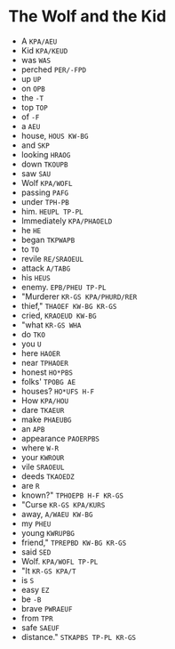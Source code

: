 # The Wolf and the Kid

* A `KPA/AEU`
* Kid `KPA/KEUD`
* was `WAS`
* perched `PER/-FPD`
* up `UP`
* on `OPB`
* the `-T`
* top `TOP`
* of `-F`
* a `AEU`
* house, `HOUS KW-BG`
* and `SKP`
* looking `HRAOG`
* down `TKOUPB`
* saw `SAU`
* Wolf `KPA/WOFL`
* passing `PAFG`
* under `TPH-PB`
* him. `HEUPL TP-PL`
* Immediately `KPA/PHAOELD`
* he `HE`
* began `TKPWAPB`
* to `TO`
* revile `RE/SRAOEUL`
* attack `A/TABG`
* his `HEUS`
* enemy. `EPB/PHEU TP-PL`
* "Murderer `KR-GS KPA/PHURD/RER`
* thief," `THAOEF KW-BG KR-GS`
* cried, `KRAOEUD KW-BG`
* "what `KR-GS WHA`
* do `TKO`
* you `U`
* here `HAOER`
* near `TPHAOER`
* honest `HO*PBS`
* folks' `TPOBG AE`
* houses? `HO*UFS H-F`
* How `KPA/HOU`
* dare `TKAEUR`
* make `PHAEUBG`
* an `APB`
* appearance `PAOERPBS`
* where `W-R`
* your `KWROUR`
* vile `SRAOEUL`
* deeds `TKAOEDZ`
* are `R`
* known?" `TPHOEPB H-F KR-GS`
* "Curse `KR-GS KPA/KURS`
* away, `A/WAEU KW-BG`
* my `PHEU`
* young `KWRUPBG`
* friend," `TPREPBD KW-BG KR-GS`
* said `SED`
* Wolf. `KPA/WOFL TP-PL`
* "It `KR-GS KPA/T`
* is `S`
* easy `EZ`
* be `-B`
* brave `PWRAEUF`
* from `TPR`
* safe `SAEUF`
* distance." `STKAPBS TP-PL KR-GS`
